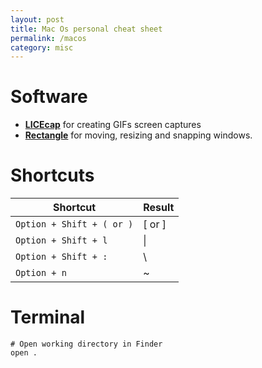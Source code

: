 ```yaml
---
layout: post
title: Mac Os personal cheat sheet
permalink: /macos
category: misc
---
```

# Software
- **[LICEcap](https://www.cockos.com/licecap/)** for creating GIFs screen captures
- **[Rectangle](https://rectangleapp.com/)** for moving, resizing and snapping windows.

# Shortcuts

| Shortcut                  | Result   |
|---------------------------|----------|
| `Option + Shift + ( or )` | [ or ]   |
| `Option + Shift + l`      | \|       |
| `Option + Shift + :`      | \        |
| `Option + n`              | ~        |

# Terminal
```shell
# Open working directory in Finder
open .
```
